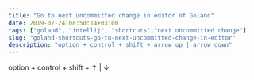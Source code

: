 ```yaml
---
title: "Go to next uncommitted change in editor of Goland"
date: 2019-07-24T08:50:14+03:00
tags: ["goland", "intellij", "shortcuts","next uncommitted change"]
slug: "goland-shortcuts-go-to-next-uncommitted-change-in-editor"
description: "option + control + shift + arrow up | arrow down"
---
```

option + control + shift + &uarr; | &darr;

